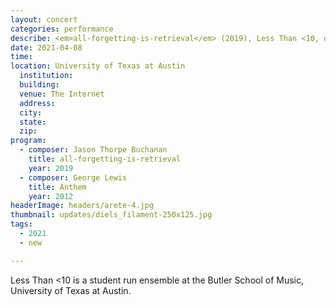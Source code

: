 ```yaml
---
layout: concert
categories: performance
describe: <em>all-forgetting-is-retrieval</em> (2019), Less Than <10, online, socially distanced recording premiere.
date: 2021-04-08
time:
location: University of Texas at Austin
  institution:
  building:
  venue: The Internet
  address:
  city:
  state:
  zip:
program:
  - composer: Jason Thorpe Buchanan
    title: all-forgetting-is-retrieval
    year: 2019
  - composer: George Lewis
    title: Anthem
    year: 2012
headerImage: headers/arete-4.jpg
thumbnail: updates/diels_filament-250x125.jpg
tags:
  - 2021
  - new

---
```


Less Than <10 is a student run ensemble at the Butler School of Music, University of Texas at Austin.
